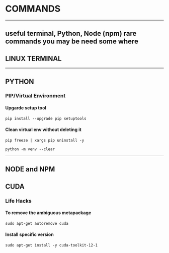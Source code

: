 #                                 COMMANDS
---
useful terminal, Python, Node (npm) rare commands you may be need some where
---
## LINUX TERMINAL
---
## PYTHON

### PIP/Virtual Environment
#### Upgarde setup tool
 ```terminal
pip install --upgrade pip setuptools
```  
#### Clean virtual env without deleting it
 ```terminal
 pip freeze | xargs pip uninstall -y
 ```
 ```terminal
 python -m venv --clear
```

---
## NODE and NPM

## CUDA

### Life Hacks
#### To remove the ambiguous metapackage
```terminal
sudo apt-get autoremove cuda
```
#### Install specific version
```terminal
sudo apt-get install -y cuda-toolkit-12-1
```

